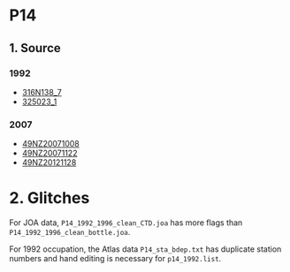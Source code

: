 # P14
## 1. Source
### 1992
+ [316N138_7](https://cchdo.ucsd.edu/cruise/316N138_7)
+ [325023_1](https://cchdo.ucsd.edu/cruise/325023_1)

### 2007
+ [49NZ20071008](https://cchdo.ucsd.edu/cruise/49NZ20071008)
+ [49NZ20071122](https://cchdo.ucsd.edu/cruise/49NZ20071122)
+ [49NZ20121128](https://cchdo.ucsd.edu/cruise/49NZ20121128)

# 2. Glitches

For JOA data, `P14_1992_1996_clean_CTD.joa` has more flags than
`P14_1992_1996_clean_bottle.joa`.

For 1992 occupation, the Atlas data `P14_sta_bdep.txt` has duplicate
station numbers and hand editing is necessary for `p14_1992.list`.
